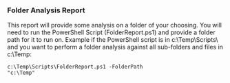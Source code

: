 <h3>Folder Analysis Report</h3>

This report will provide some analysis on a folder of your choosing. You will need to run the PowerShell Script (FolderReport.ps1) and provide a folder path for it to run on. Example if the PowerShell script is in c:\Temp\Scripts\ and you want to perform a folder analysis against all sub-folders and files in c:\Temp:

<code>c:\Temp\Scripts\FolderReport.ps1 -FolderPath "c:\Temp"</code>
